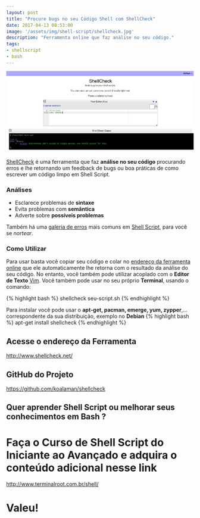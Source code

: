 ```yaml
---
layout: post
title: "Procure bugs no seu Código Shell com ShellCheck"
date: 2017-04-13 08:53:00
image: '/assets/img/shell-script/shellcheck.jpg'
description: "Ferramenta online que faz análise no seu código."
tags:
- shellscript
- bash
---
```


![Procure bugs no seu Código Shell com ShellCheck](/assets/img/shell-script/shellcheck.jpg "Procure bugs no seu Código Shell com ShellCheck")

[ShellCheck](http://www.shellcheck.net/) é uma ferramenta que faz __análise no seu código__ procurando erros e lhe retornando um feedback de bugs ou boa práticas de como escrever um código limpo em Shell Script.

### Análises

* Esclarece problemas de __sintaxe__
* Evita problemas com __semântica__
* Adverte sobre __possíveis problemas__

Também há uma [galeria de erros](https://github.com/koalaman/shellcheck/blob/master/README.md#user-content-gallery-of-bad-code) mais comuns em [Shell Script](http://www.terminalroot.com.br/shell/), para você se *nortear*.

### Como Utilizar

Para usar basta você copiar seu código e colar no [endereço da ferramenta online](http://www.shellcheck.net/) que ele automaticamente lhe retorna com o resultado da análise do seu código. No entanto, você também pode utilizar acoplado com o __Editor de Texto__ [Vim](http://www.vim.org/). Você também pode usar no seu próprio __Terminal__, usando o comando:

{% highlight bash %}
shellcheck seu-script.sh
{% endhighlight %}


Para instalar você pode usar o __apt-get, pacman, emerge, yum, zypper__,... correspondente da sua distribuição, exemplo no __Debian__
{% highlight bash %}
apt-get install shellcheck
{% endhighlight %}

## Acesse o endereço da Ferramenta
<http://www.shellcheck.net/>

## GitHub do Projeto
<https://github.com/koalaman/shellcheck>

## Quer aprender Shell Script ou melhorar seus conhecimentos em Bash ?
# Faça o Curso de Shell Script do Iniciante ao Avançado e adquira o conteúdo adicional nesse link
<http://www.terminalroot.com.br/shell/>

# Valeu!

<script async src="https://pagead2.googlesyndication.com/pagead/js/adsbygoogle.js"></script>

<!-- Informat -->
<ins class="adsbygoogle"
 style="display:block"
 data-ad-client="ca-pub-2838251107855362"
 data-ad-slot="2327980059"
 data-ad-format="auto"
 data-full-width-responsive="true"></ins>

<script>
(adsbygoogle = window.adsbygoogle || []).push({});
</script>



